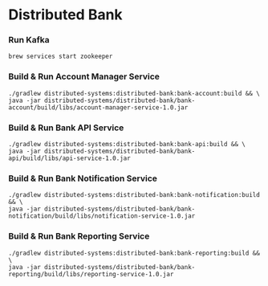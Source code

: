 # Distributed Bank

### Run Kafka

```
brew services start zookeeper
```

### Build & Run Account Manager Service

``` 
./gradlew distributed-systems:distributed-bank:bank-account:build && \ 
java -jar distributed-systems/distributed-bank/bank-account/build/libs/account-manager-service-1.0.jar
```

### Build & Run Bank API Service

```
./gradlew distributed-systems:distributed-bank:bank-api:build && \
java -jar distributed-systems/distributed-bank/bank-api/build/libs/api-service-1.0.jar
```

### Build & Run Bank Notification Service

```
./gradlew distributed-systems:distributed-bank:bank-notification:build && \
java -jar distributed-systems/distributed-bank/bank-notification/build/libs/notification-service-1.0.jar
```

### Build & Run Bank Reporting Service

```
./gradlew distributed-systems:distributed-bank:bank-reporting:build && \
java -jar distributed-systems/distributed-bank/bank-reporting/build/libs/reporting-service-1.0.jar
```
